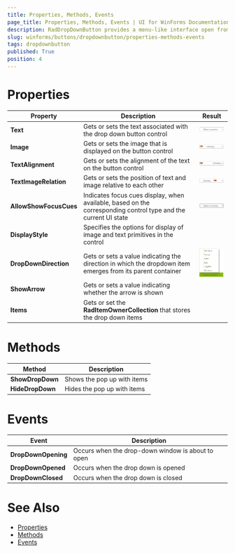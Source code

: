 ```yaml
---
title: Properties, Methods, Events
page_title: Properties, Methods, Events | UI for WinForms Documentation
description: RadDropDownButton provides a menu-like interface open from a button. Each of the items of RadDropDownButton can be set to perform an action when clicked.
slug: winforms/buttons/dropdownbutton/properties-methods-events
tags: dropdownbutton
published: True
position: 4
---
```


# Properties

|Property|Description|Result|
|----|----|----|
|__Text__|Gets or sets the text associated with the drop down  button control|![buttons-dropdownbutton-properties-methods-events 001](images/buttons-dropdownbutton-properties-methods-events001.png)|
|__Image__|Gets or sets the image that is displayed on the button control|![buttons-dropdownbutton-properties-methods-events 002](images/buttons-dropdownbutton-properties-methods-events002.png)|
|__TextAlignment__|Gets or sets the alignment of the text on the button control|![buttons-dropdownbutton-properties-methods-events 003](images/buttons-dropdownbutton-properties-methods-events003.png)|
|__TextImageRelation__|Gets or sets the position of text and image relative to each other|![buttons-dropdownbutton-properties-methods-events 004](images/buttons-dropdownbutton-properties-methods-events004.png)|
|__AllowShowFocusCues__|Indicates focus cues display, when available, based on the corresponding control type and the current UI state|![buttons-dropdownbutton-properties-methods-events 005](images/buttons-dropdownbutton-properties-methods-events005.png)|
|__DisplayStyle__|Specifies the options for display of image and text primitives in the control||
|__DropDownDirection__|Gets or sets a value indicating the direction in which the dropdown item emerges from its parent container|![buttons-dropdownbutton-properties-methods-events 006](images/buttons-dropdownbutton-properties-methods-events006.png)|
|__ShowArrow__|Gets or sets a value indicating whether the arrow is shown||
|__Items__|Gets or set the __RadItemOwnerCollection__ that stores the drop down items||

# Methods

|Method|Description|
|----|----|
|__ShowDropDown__|Shows the pop up with items|
|__HideDropDown__|Hides the pop up with items|

# Events

|Event|Description|
|----|----|
|__DropDownOpening__|Occurs when the drop-down window is about to open|
|__DropDownOpened__|Occurs when the drop down is opened|
|__DropDownClosed__|Occurs when the drop down is closed|

# See Also 
* [Properties](http://docs.telerik.com/devtools/winforms/api/html/Properties_T_Telerik_WinControls_UI_RadDropDownButton.htm)
* [Methods](http://docs.telerik.com/devtools/winforms/api/html/Methods_T_Telerik_WinControls_UI_RadDropDownButton.htm)
* [Events](http://docs.telerik.com/devtools/winforms/api/html/Events_T_Telerik_WinControls_UI_RadDropDownButton.htm)

 